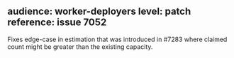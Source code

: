 audience: worker-deployers
level: patch
reference: issue 7052
---

Fixes edge-case in estimation that was introduced in #7283 where claimed count might be greater than the existing capacity.
